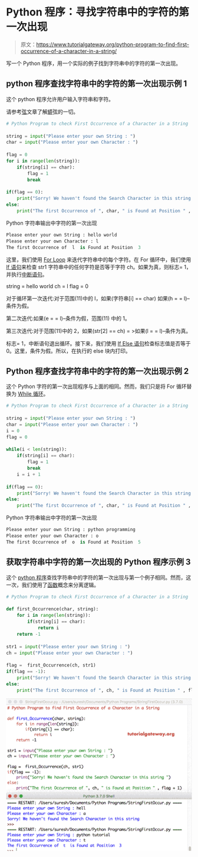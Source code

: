 # Python 程序：寻找字符串中的字符的第一次出现

> 原文：<https://www.tutorialgateway.org/python-program-to-find-first-occurrence-of-a-character-in-a-string/>

写一个 Python 程序，用一个实际的例子找到字符串中的字符的第一次出现。

## python 程序查找字符串中的字符的第一次出现示例 1

这个 python 程序允许用户输入字符串和字符。

请参考[弦](https://www.tutorialgateway.org/python-string/)文章了解[蟒](https://www.tutorialgateway.org/python-tutorial/)弦的一切。

```py
# Python Program to check First Occurrence of a Character in a String

string = input("Please enter your own String : ")
char = input("Please enter your own Character : ")

flag = 0
for i in range(len(string)):
    if(string[i] == char):
        flag = 1
        break

if(flag == 0):
    print("Sorry! We haven't found the Search Character in this string ")
else:
    print("The first Occurrence of ", char, " is Found at Position " , i + 1)
```

Python 字符串输出中字符的第一次出现

```py
Please enter your own String : hello world
Please enter your own Character : l
The first Occurrence of  l  is Found at Position  3
```

这里，我们使用 [For Loop](https://www.tutorialgateway.org/python-for-loop/) 来迭代字符串中的每个字符。在 For 循环中，我们使用 [If 语句](https://www.tutorialgateway.org/python-if-statement/)来检查 str1 字符串中的任何字符是否等于字符 ch。如果为真，则标志= 1，并执行[中断语句](https://www.tutorialgateway.org/python-break/)。

string = hello world
ch = l
flag = 0

对于循环第一次迭代:对于范围(11)中的 I，如果(字符串[i] == char)
如果(h = = l)–条件为假。

第二次迭代:如果(e = = l)–条件为假，范围(11)
中的 1。

第三次迭代:对于范围(11)中的 2，如果(str[2] == ch) = >如果(l = = l)–条件为真。

标志= 1，中断语句退出循环。接下来，我们使用 [If Else 语句](https://www.tutorialgateway.org/python-if-else/)检查标志值是否等于 0。这里，条件为假。所以，在执行的 else 块内打印。

## Python 程序查找字符串中的字符的第一次出现示例 2

这个 Python 字符的第一次出现程序与上面的相同。然而，我们只是将 For 循环替换为 [While 循环](https://www.tutorialgateway.org/python-while-loop/)。

```py
# Python Program to check First Occurrence of a Character in a String

string = input("Please enter your own String : ")
char = input("Please enter your own Character : ")
i = 0
flag = 0

while(i < len(string)):
    if(string[i] == char):
        flag = 1
        break
    i = i + 1

if(flag == 0):
    print("Sorry! We haven't found the Search Character in this string ")
else:
    print("The first Occurrence of ", char, " is Found at Position " , i + 1)
```

Python 字符串输出中字符的第一次出现

```py
Please enter your own String : python programming
Please enter your own Character : o
The first Occurrence of  o  is Found at Position  5
```

## 获取字符串中字符的第一次出现的 Python 程序示例 3

这个 [python 程序](https://www.tutorialgateway.org/python-programming-examples/)查找字符串中的字符的第一次出现与第一个例子相同。然而，这一次，我们使用了[函数](https://www.tutorialgateway.org/functions-in-python/)概念来分离逻辑。

```py
# Python Program to check First Occurrence of a Character in a String

def first_Occurrence(char, string):
    for i in range(len(string)):
        if(string[i] == char):
            return i
    return -1

str1 = input("Please enter your own String : ")
ch = input("Please enter your own Character : ")

flag =  first_Occurrence(ch, str1)
if(flag == -1):
    print("Sorry! We haven't found the Search Character in this string ")
else:
    print("The first Occurrence of ", ch, " is Found at Position " , flag + 1)
```

![Python Program to find First Occurrence of a Character in a String 3](img/44a12f69600f5c236028482bb3666387.png)